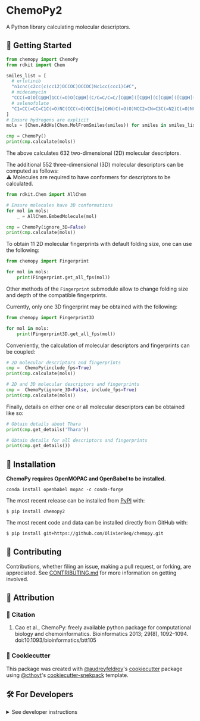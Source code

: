 ChemoPy2
========

A Python library calculating molecular descriptors.


## 💪 Getting Started

```python
from chemopy import ChemoPy
from rdkit import Chem

smiles_list = [
  # erlotinib
  "n1cnc(c2cc(c(cc12)OCCOC)OCCOC)Nc1cc(ccc1)C#C",
  # midecamycin
  "CCC(=O)O[C@@H]1CC(=O)O[C@@H](C/C=C/C=C/[C@@H]([C@@H](C[C@@H]([C@@H]([C@H]1OC)O[C@H]2[C@@H]([C@H]([C@@H]([C@H](O2)C)O[C@H]3C[C@@]([C@H]([C@@H](O3)C)OC(=O)CC)(C)O)N(C)C)O)CC=O)C)O)C",
  # selenofolate
  "C1=CC(=CC=C1C(=O)NC(CCC(=O)OCC[Se]C#N)C(=O)O)NCC2=CN=C3C(=N2)C(=O)NC(=N3)N",
]
# Ensure hydrogens are explicit
mols = [Chem.AddHs(Chem.MolFromSmiles(smiles)) for smiles in smiles_list]

cmp = ChemoPy()
print(cmp.calculate(mols))
```

The above calculates 632 two-dimensional (2D) molecular descriptors.<br/>

The additional 552 three-dimensional (3D) molecular descriptors can be computed as follows:<br/>
:warning: Molecules are required to have conformers for descriptors to be calculated.

```python
from rdkit.Chem import AllChem

# Ensure molecules have 3D conformations
for mol in mols:
    _ = AllChem.EmbedMolecule(mol)

cmp = ChemoPy(ignore_3D=False)
print(cmp.calculate(mols))
```

To obtain 11 2D molecular fingerprints with default folding size, one can use the following:

```python
from chemopy import Fingerprint

for mol in mols:
    print(Fingerprint.get_all_fps(mol))
```

Other methods of the `Fingerprint` submodule allow to change folding size and depth of the compatible fingerprints.

Currently, only one 3D fingerprint may be obtained with the following:

```python
from chemopy import Fingerprint3D

for mol in mols:
    print(Fingerprint3D.get_all_fps(mol))
```

Conveniently, the calculation of molecular descriptors and fingerprints can be coupled:
```python
# 2D molecular descriptors and fingerprints
cmp =  ChemoPy(include_fps=True)
print(cmp.calculate(mols))

# 2D and 3D molecular descriptors and fingerprints
cmp =  ChemoPy(ignore_3D=False, include_fps=True)
print(cmp.calculate(mols))
```

Finally, details on either one or all molecular descriptors can be obtained like so:

```python
# Obtain details about Thara
print(cmp.get_details('Thara'))

# Obtain details for all descriptors and fingerprints
print(cmp.get_details())
```

## 🚀 Installation

**ChemoPy requires OpenMOPAC and OpenBabel to be installed.<br/>**
```
conda install openbabel mopac -c conda-forge
```

The most recent release can be installed from
[PyPI](https://pypi.org/project/chemopy2/) with:

```shell
$ pip install chemopy2
```

The most recent code and data can be installed directly from GitHub with:

```bash
$ pip install git+https://github.com/OlivierBeq/chemopy.git
```

## 👐 Contributing

Contributions, whether filing an issue, making a pull request, or forking, are appreciated. See
[CONTRIBUTING.md](https://github.com/OlivierBeq/chemopy/blob/master/.github/CONTRIBUTING.md) for more information on getting involved.

## 👋 Attribution

### 📖 Citation

1. Cao et al., ChemoPy: freely available python package for computational biology and chemoinformatics. Bioinformatics 2013; 29(8), 1092–1094. doi:10.1093/bioinformatics/btt105

### 🍪 Cookiecutter

This package was created with [@audreyfeldroy](https://github.com/audreyfeldroy)'s
[cookiecutter](https://github.com/cookiecutter/cookiecutter) package using [@cthoyt](https://github.com/cthoyt)'s
[cookiecutter-snekpack](https://github.com/cthoyt/cookiecutter-snekpack) template.

## 🛠️ For Developers

<details>
  <summary>See developer instructions</summary>

The final section of the README is for if you want to get involved by making a code contribution.

### Development Installation

To install in development mode, use the following:

```bash
$ git clone git+https://github.com/OlivierBeq/chemopy.git
$ cd chemopy
$ pip install -e .
```

### 🥼 Testing

After cloning the repository and installing `tox` with `pip install tox`, the unit tests in the `tests/` folder can be
run reproducibly with:

```shell
$ tox
```

Additionally, these tests are automatically re-run with each commit in a [GitHub Action](https://github.com/OlivierBeq/chemopy/actions?query=workflow%3ATests).

### 📖 Building the Documentation

The documentation can be built locally using the following:

```shell
$ git clone git+https://github.com/OlivierBeq/chemopy.git
$ cd chemopy
$ tox -e docs
$ open docs/build/html/index.html
``` 

The documentation automatically installs the package as well as the `docs`
extra specified in the [`setup.cfg`](setup.cfg). `sphinx` plugins
like `texext` can be added there. Additionally, they need to be added to the
`extensions` list in [`docs/source/conf.py`](docs/source/conf.py).

### 📦 Making a Release

After installing the package in development mode and installing
`tox` with `pip install tox`, the commands for making a new release are contained within the `finish` environment
in `tox.ini`. Run the following from the shell:

```shell
$ tox -e finish
```

This script does the following:

1. Uses [Bump2Version](https://github.com/c4urself/bump2version) to switch the version number in the `setup.cfg`,
   `src/chemopy/version.py`, and [`docs/source/conf.py`](docs/source/conf.py) to not have the `-dev` suffix
2. Packages the code in both a tar archive and a wheel using [`build`](https://github.com/pypa/build)
3. Uploads to PyPI using [`twine`](https://github.com/pypa/twine). Be sure to have a `.pypirc` file configured to avoid the need for manual input at this
   step
4. Push to GitHub. You'll need to make a release going with the commit where the version was bumped.
5. Bump the version to the next patch. If you made big changes and want to bump the version by minor, you can
   use `tox -e bumpversion -- minor` after.
</details>